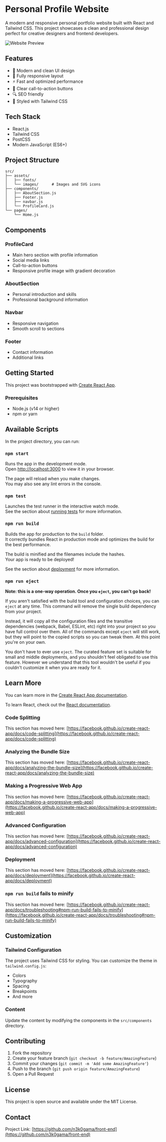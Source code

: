 # Personal Profile Website

A modern and responsive personal portfolio website built with React and Tailwind CSS. This project showcases a clean and professional design perfect for creative designers and frontend developers.

![Website Preview](screenshot/Screenshot%202025-10-29%20101358.png)

## Features

- 🎨 Modern and clean UI design
- 📱 Fully responsive layout
- ⚡ Fast and optimized performance
- 🎯 Clear call-to-action buttons
- 🔍 SEO friendly
- 💅 Styled with Tailwind CSS

## Tech Stack

- React.js
- Tailwind CSS
- PostCSS
- Modern JavaScript (ES6+)

## Project Structure

```
src/
├── assets/
│   ├── fonts/
│   └── images/      # Images and SVG icons
├── components/
│   ├── AboutSection.js
│   ├── Footer.js
│   ├── navbar.js
│   └── ProfileCard.js
└── pages/
    └── Home.js
```

## Components

### ProfileCard
- Main hero section with profile information
- Social media links
- Call-to-action buttons
- Responsive profile image with gradient decoration

### AboutSection
- Personal introduction and skills
- Professional background information

### Navbar
- Responsive navigation
- Smooth scroll to sections

### Footer
- Contact information
- Additional links

## Getting Started

This project was bootstrapped with [Create React App](https://github.com/facebook/create-react-app).

### Prerequisites

- Node.js (v14 or higher)
- npm or yarn

## Available Scripts

In the project directory, you can run:

### `npm start`

Runs the app in the development mode.\
Open [http://localhost:3000](http://localhost:3000) to view it in your browser.

The page will reload when you make changes.\
You may also see any lint errors in the console.

### `npm test`

Launches the test runner in the interactive watch mode.\
See the section about [running tests](https://facebook.github.io/create-react-app/docs/running-tests) for more information.

### `npm run build`

Builds the app for production to the `build` folder.\
It correctly bundles React in production mode and optimizes the build for the best performance.

The build is minified and the filenames include the hashes.\
Your app is ready to be deployed!

See the section about [deployment](https://facebook.github.io/create-react-app/docs/deployment) for more information.

### `npm run eject`

**Note: this is a one-way operation. Once you `eject`, you can't go back!**

If you aren't satisfied with the build tool and configuration choices, you can `eject` at any time. This command will remove the single build dependency from your project.

Instead, it will copy all the configuration files and the transitive dependencies (webpack, Babel, ESLint, etc) right into your project so you have full control over them. All of the commands except `eject` will still work, but they will point to the copied scripts so you can tweak them. At this point you're on your own.

You don't have to ever use `eject`. The curated feature set is suitable for small and middle deployments, and you shouldn't feel obligated to use this feature. However we understand that this tool wouldn't be useful if you couldn't customize it when you are ready for it.

## Learn More

You can learn more in the [Create React App documentation](https://facebook.github.io/create-react-app/docs/getting-started).

To learn React, check out the [React documentation](https://reactjs.org/).

### Code Splitting

This section has moved here: [https://facebook.github.io/create-react-app/docs/code-splitting](https://facebook.github.io/create-react-app/docs/code-splitting)

### Analyzing the Bundle Size

This section has moved here: [https://facebook.github.io/create-react-app/docs/analyzing-the-bundle-size](https://facebook.github.io/create-react-app/docs/analyzing-the-bundle-size)

### Making a Progressive Web App

This section has moved here: [https://facebook.github.io/create-react-app/docs/making-a-progressive-web-app](https://facebook.github.io/create-react-app/docs/making-a-progressive-web-app)

### Advanced Configuration

This section has moved here: [https://facebook.github.io/create-react-app/docs/advanced-configuration](https://facebook.github.io/create-react-app/docs/advanced-configuration)

### Deployment

This section has moved here: [https://facebook.github.io/create-react-app/docs/deployment](https://facebook.github.io/create-react-app/docs/deployment)

### `npm run build` fails to minify

This section has moved here: [https://facebook.github.io/create-react-app/docs/troubleshooting#npm-run-build-fails-to-minify](https://facebook.github.io/create-react-app/docs/troubleshooting#npm-run-build-fails-to-minify)

## Customization

### Tailwind Configuration
The project uses Tailwind CSS for styling. You can customize the theme in `tailwind.config.js`:

- Colors
- Typography
- Spacing
- Breakpoints
- And more

### Content
Update the content by modifying the components in the `src/components` directory.

## Contributing

1. Fork the repository
2. Create your feature branch (`git checkout -b feature/AmazingFeature`)
3. Commit your changes (`git commit -m 'Add some AmazingFeature'`)
4. Push to the branch (`git push origin feature/AmazingFeature`)
5. Open a Pull Request

## License

This project is open source and available under the MIT License.

## Contact

Project Link: [https://github.com/n3k0gama/front-end](https://github.com/n3k0gama/front-end)
